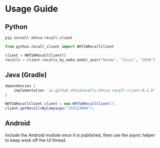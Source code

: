 # Usage Guide

## Python

```bash
pip install nhtsa-recall-client
```

```python
from python.recall_client import NHTSARecallClient

client = NHTSARecallClient()
recalls = client.recalls_by_make_model_year("Honda", "Civic", "2018")
```

## Java (Gradle)

```groovy
dependencies {
    implementation 'io.github.nhtsarecalls:nhtsa-recall-client:0.1.0'
}
```

```java
NHTSARecallClient client = new NHTSARecallClient();
client.getRecallsByCampaign("21V123000");
```

## Android

Include the Android module once it is published, then use the async helper to keep work off the UI thread.
